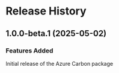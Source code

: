 # Release History
    
## 1.0.0-beta.1 (2025-05-02)

### Features Added

Initial release of the Azure Carbon package
